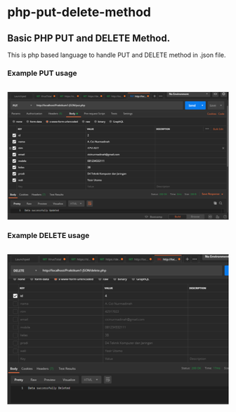 # php-put-delete-method
<h2> Basic PHP PUT and DELETE Method. </h2>

This is php based language to handle PUT and DELETE method in .json file.

<h3> Example PUT usage </h3> </br>
<img src="images-preview/Screenshot_11.png" width="600">

<h3> Example DELETE usage </h3> </br>
<img src="images-preview/Screenshot_12.png" width="600">
